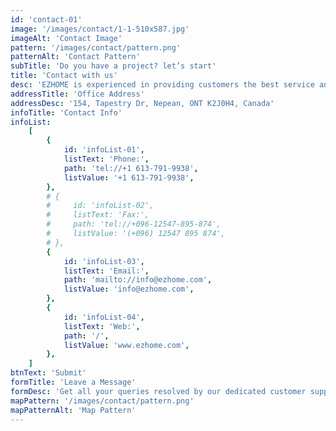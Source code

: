 ```yaml
---
id: 'contact-01'
image: '/images/contact/1-1-510x587.jpg'
imageAlt: 'Contact Image'
pattern: '/images/contact/pattern.png'
patternAlt: 'Contact Pattern'
subTitle: 'Do you have a project? let’s start'
title: 'Contact with us'
desc: 'EZHOME is experienced in providing customers the best service and post-installation services. Please Choose to give us a visit.'
addressTitle: 'Office Address'
addressDesc: '154, Tapestry Dr, Nepean, ONT K2J0H4, Canada' 
infoTitle: 'Contact Info'
infoList:
    [
        {
            id: 'infoList-01',
            listText: 'Phone:',
            path: 'tel://+1 613-791-9938',
            listValue: '+1 613-791-9938',
        },
        # {
        #     id: 'infoList-02',
        #     listText: 'Fax:',
        #     path: 'tel://+096-12547-895-874',
        #     listValue: '(+096) 12547 895 874',
        # },
        {
            id: 'infoList-03',
            listText: 'Email:',
            path: 'mailto://info@ezhome.com',
            listValue: 'info@ezhome.com',
        },
        {
            id: 'infoList-04',
            listText: 'Web:',
            path: '/',
            listValue: 'www.ezhome.com',
        },
    ]
btnText: 'Submit'
formTitle: 'Leave a Message'
formDesc: 'Get all your queries resolved by our dedicated customer support.'
mapPattern: '/images/contact/pattern.png'
mapPatternAlt: 'Map Pattern'
---
```

